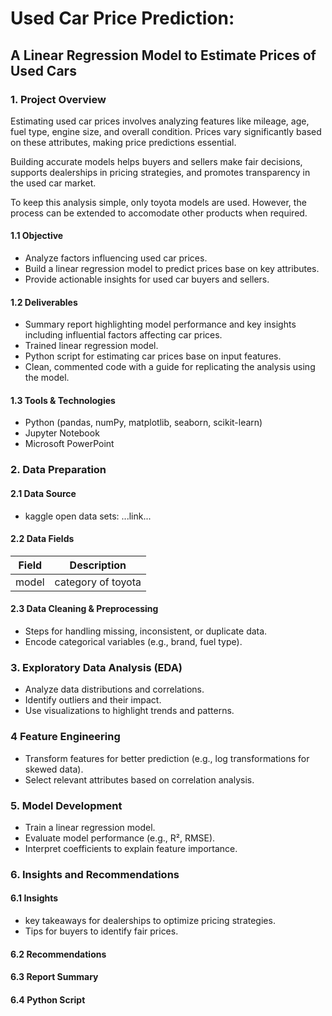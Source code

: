 # Used Car Price Prediction:
## A Linear Regression Model to Estimate Prices of Used Cars

### 1. Project Overview
Estimating used car prices involves analyzing features like mileage, age, fuel type, engine size, and overall condition. Prices vary significantly based on these attributes, making price predictions essential.

Building accurate models helps buyers and sellers make fair decisions, supports dealerships in pricing strategies, and promotes transparency in the used car market.

To keep this analysis simple, only toyota models are used. However, the process can be extended to accomodate other products when required.

#### 1.1 Objective
- Analyze factors influencing used car prices.
- Build a linear regression model to predict prices base on key attributes.
- Provide actionable insights for used car buyers and sellers.

#### 1.2 Deliverables
- Summary report highlighting model performance and key insights including influential factors affecting car prices.
- Trained linear regression model.
- Python script for estimating car prices base on input features.
- Clean, commented code with a guide for replicating the analysis using the model.

#### 1.3 Tools & Technologies
- Python (pandas, numPy, matplotlib, seaborn, scikit-learn)
- Jupyter Notebook
- Microsoft PowerPoint

### 2. Data Preparation
#### 2.1 Data Source
- kaggle open data sets: ...link...

#### 2.2 Data Fields
| Field | Description |
|-|-|
| model | category of toyota |

#### 2.3 Data Cleaning & Preprocessing
- Steps for handling missing, inconsistent, or duplicate data.
- Encode categorical variables (e.g., brand, fuel type).

### 3. Exploratory Data Analysis (EDA)
- Analyze data distributions and correlations.
- Identify outliers and their impact.
- Use visualizations to highlight trends and patterns.

### 4 Feature Engineering
- Transform features for better prediction (e.g., log transformations for skewed data).
- Select relevant attributes based on correlation analysis.

### 5. Model Development
- Train a linear regression model.
- Evaluate model performance (e.g., R², RMSE).
- Interpret coefficients to explain feature importance.

### 6. Insights and Recommendations
#### 6.1 Insights
- key takeaways for dealerships to optimize pricing strategies.
- Tips for buyers to identify fair prices.

#### 6.2 Recommendations
#### 6.3 Report Summary
#### 6.4 Python Script


